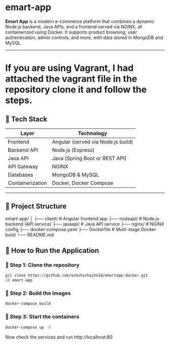 # emart-app

**Emart App** is a modern e-commerce platform that combines a dynamic Node.js backend, Java APIs, and a frontend served via NGINX, all containerized using Docker. It supports product browsing, user authentication, admin controls, and more, with data stored in MongoDB and MySQL.

---
# If you are using Vagrant, I had attached the vagrant file in the repository clone it and follow the steps. 

## 🚀 Tech Stack

| Layer         | Technology             |
|---------------|------------------------|
| Frontend      | Angular (served via Node.js build) |
| Backend API   | Node.js (Express)      |
| Java API      | Java (Spring Boot or REST API) |
| API Gateway   | NGINX                  |
| Databases     | MongoDB & MySQL       |
| Containerization | Docker, Docker Compose |

---

## 📁 Project Structure

emart-app/
│
├── client/ # Angular frontend app
├── nodeapi/ # Node.js backend (API service)
├── javaapi/ # Java API service
├── nginx/ # NGINX config
├── docker-compose.yaml
├── Dockerfile # Multi-stage Docker build
└── README.md

## 🧪 How to Run the Application

### 🐳 Step 1: Clone the repository

```bash
git clone https://github.com/ashutoshojha18/emartapp-docker.git
cd emart-app
``` 
### 🐳 Step 2: Build the Images
```bash
docker-compose build
``` 
### 🐳 Step 3: Start the containers
```bash
docker-compose up -d
``` 
Now check the services and run http://localhost:80
